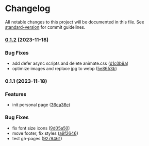 # Changelog

All notable changes to this project will be documented in this file. See [standard-version](https://github.com/conventional-changelog/standard-version) for commit guidelines.

### [0.1.2](https://github.com/axemanofic/axemanofic.github.io/compare/v0.1.1...v0.1.2) (2023-11-18)


### Bug Fixes

* add defer async scripts and delete animate.css ([d1c0b9a](https://github.com/axemanofic/axemanofic.github.io/commit/d1c0b9a3e2a7b6aefad57eeeaab7bddd850aca0e))
* optimize images and replace jpg to webp ([5e8653b](https://github.com/axemanofic/axemanofic.github.io/commit/5e8653bc4e8bd6c33a2d699e99cc1602f8338fca))

### 0.1.1 (2023-11-18)


### Features

* init personal page ([36ca36e](https://github.com/axemanofic/axemanofic.github.io/commit/36ca36ef697104607867309ea740eed73ba55525))


### Bug Fixes

* fix font size icons ([9d05a50](https://github.com/axemanofic/axemanofic.github.io/commit/9d05a50dc046fdb9ca7d95e56a3dbb745e23c4c6))
* move footer, fix styles ([a9f2646](https://github.com/axemanofic/axemanofic.github.io/commit/a9f264611951898779fae35ff7a203289830f6e5))
* test gh-pages ([9278461](https://github.com/axemanofic/axemanofic.github.io/commit/9278461edcb5477097d1c1ca4f78042ccaeb686f))
